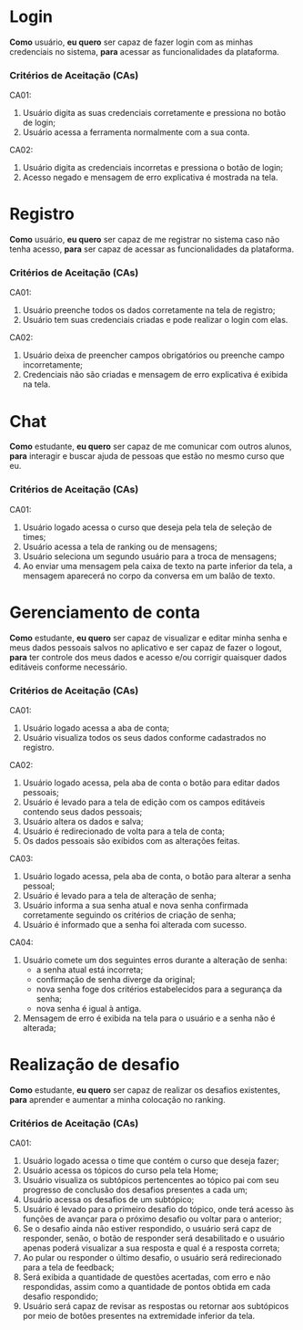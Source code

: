 # Login

**Como** usuário, 
**eu quero** ser capaz de fazer login com as minhas credenciais no sistema,
**para** acessar as funcionalidades da plataforma.

### Critérios de Aceitação (CAs)

CA01:
1. Usuário digita as suas credenciais corretamente e pressiona no botão de login;
1. Usuário acessa a ferramenta normalmente com a sua conta.

CA02:
1. Usuário digita as credenciais incorretas e pressiona o botão de login;
1. Acesso negado e mensagem de erro explicativa é mostrada na tela.

# Registro

**Como** usuário, 
**eu quero** ser capaz de me registrar no sistema caso não tenha acesso,
**para** ser capaz de acessar as funcionalidades da plataforma.

### Critérios de Aceitação (CAs)

CA01:
1. Usuário preenche todos os dados corretamente na tela de registro;
1. Usuário tem suas credenciais criadas e pode realizar o login com elas.

CA02:
1. Usuário deixa de preencher campos obrigatórios ou preenche campo incorretamente;
1. Credenciais não são criadas e mensagem de erro explicativa é exibida na tela.

# Chat

**Como** estudante, 
**eu quero** ser capaz de me comunicar com outros alunos,
**para** interagir e buscar ajuda de pessoas que estão no mesmo curso que eu.

### Critérios de Aceitação (CAs)

CA01:
1. Usuário logado acessa o curso que deseja pela tela de seleção de times;
1. Usuário acessa a tela de ranking ou de mensagens;
1. Usuário seleciona um segundo usuário para a troca de mensagens;
1. Ao enviar uma mensagem pela caixa de texto na parte inferior da tela, a mensagem aparecerá no corpo da conversa em um balão de texto.

# Gerenciamento de conta

**Como** estudante, 
**eu quero** ser capaz de visualizar e editar minha senha e meus dados pessoais salvos no aplicativo e ser capaz de fazer o logout,
**para** ter controle dos meus dados e acesso e/ou corrigir quaisquer dados editáveis conforme necessário.

### Critérios de Aceitação (CAs)

CA01:
1. Usuário logado acessa a aba de conta;
1. Usuário visualiza todos os seus dados conforme cadastrados no registro.

CA02:
1. Usuário logado acessa, pela aba de conta o botão para editar dados pessoais;
1. Usuário é levado para a tela de edição com os campos editáveis contendo seus dados pessoais;
1. Usuário altera os dados e salva;
1. Usuário é redirecionado de volta para a tela de conta;
1. Os dados pessoais são exibidos com as alterações feitas.

CA03:
1. Usuário logado acessa, pela aba de conta, o botão para alterar a senha pessoal;
1. Usuário é levado para a tela de alteração de senha;
1. Usuário informa a sua senha atual e nova senha confirmada corretamente seguindo os critérios de criação de senha;
1. Usuário é informado que a senha foi alterada com sucesso.

CA04:
1. Usuário comete um dos seguintes erros durante a alteração de senha:
    * a senha atual está incorreta;
    * confirmação de senha diverge da original;
    * nova senha foge dos critérios estabelecidos para a segurança da senha;
    * nova senha é igual à antiga.
1. Mensagem de erro é exibida na tela para o usuário e a senha não é alterada;

# Realização de desafio

**Como** estudante, 
**eu quero** ser capaz de realizar os desafios existentes,
**para** aprender e aumentar a minha colocação no ranking.

### Critérios de Aceitação (CAs)

CA01:
1. Usuário logado acessa o time que contém o curso que deseja fazer;
1. Usuário acessa os tópicos do curso pela tela Home;
1. Usuário visualiza os subtópicos pertencentes ao tópico pai com seu progresso de conclusão dos desafios presentes a cada um;
1. Usuário acessa os desafios de um subtópico;
1. Usuário é levado para o primeiro desafio do tópico, onde terá acesso às funções de avançar para o próximo desafio ou voltar para o anterior;
1. Se o desafio ainda não estiver respondido, o usuário será capz de responder, senão, o botão de responder será desabilitado e o usuário apenas poderá visualizar a sua resposta e qual é a resposta correta;
1. Ao pular ou responder o último desafio, o usuário será redirecionado para a tela de feedback;
1. Será exibida a quantidade de questões acertadas, com erro e não respondidas, assim como a quantidade de pontos obtida em cada desafio respondido;
1. Usuário será capaz de revisar as respostas ou retornar aos subtópicos por meio de botões presentes na extremidade inferior da tela.
